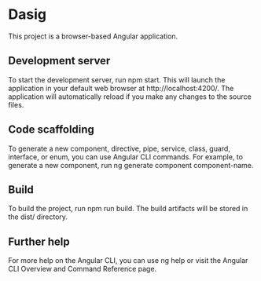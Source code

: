 # Dasig
This project is a browser-based Angular application.

## Development server
To start the development server, run npm start. This will launch the application in your default web browser at http://localhost:4200/. The application will automatically reload if you make any changes to the source files.

## Code scaffolding
To generate a new component, directive, pipe, service, class, guard, interface, or enum, you can use Angular CLI commands. For example, to generate a new component, run ng generate component component-name.

## Build
To build the project, run npm run build. The build artifacts will be stored in the dist/ directory.

## Further help
For more help on the Angular CLI, you can use ng help or visit the Angular CLI Overview and Command Reference page.
